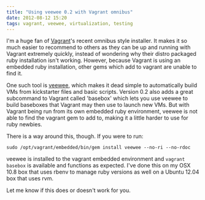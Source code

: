```yaml
---
title: "Using veewee 0.2 with Vagrant omnibus"
date: 2012-08-12 15:20
tags: vagrant, veewee, virtualization, testing
---
```


I'm a huge fan of [Vagrant](http://vagrantup.com "Vagrant - Virtualized
development for the masses")'s recent omnibus style installer. It makes it so
much easier to recommend to others as they can be up and running with Vagrant
extremely quickly, instead of wondering why their distro packaged ruby
installation isn't working. However, because Vagrant is using an embedded ruby
installation, other gems which add to vagrant are unable to find it. 

One such tool is [veewee](http://github.com/jedi4ever/veewee/ "Veewee on
Github"), which makes it dead simple to automatically build VMs from
kickstarter files and basic scripts. Version 0.2 also adds a great subcommand
to Vagrant called 'basebox' which lets you use veewee to build baseboxes that
Vagrant may then use to launch new VMs. But with Vagrant being run from its own
embedded ruby environment, veewee is not able to find the vagrant gem to add
to, making it a little harder to use for ruby newbies. 

There is a way around this, though. If you were to run:

``` shell
sudo /opt/vagrant/embedded/bin/gem install veewee --no-ri --no-rdoc
```
veewee is installed to the vagrant embedded environment and `vagrant basebox`
is available and functions as expected. I've done this on my OSX 10.8 box that
uses rbenv to manage ruby versions as well on a Ubuntu 12.04 box that uses rvm. 

Let me know if this does or doesn't work for you.
